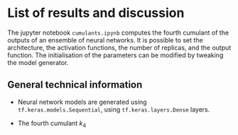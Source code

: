 # List of results and discussion

The jupyter notebook `cumulants.ipynb` computes the fourth cumulant of the outputs of an ensemble of neural networks. It is possible to set the architecture, the activation functions, the number of replicas, and the output function. The initialisation of the parameters can be modified by tweaking the model generator.

## General technical information

+ Neural network models are generated using `tf.keras.models.Sequential`, using `tf.keras.layers.Dense` layers.

+ The fourth cumulant $k_4$
